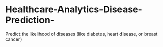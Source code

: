 # Healthcare-Analytics-Disease-Prediction-
Predict the likelihood of diseases (like diabetes, heart disease, or breast cancer)
